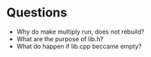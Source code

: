 # Questions
* Why do make multiply run, does not rebuild?
* What are the purpose of lib.h?
* What do happen if lib.cpp beccame empty?
